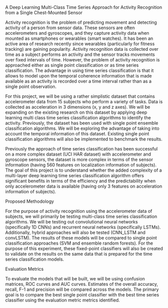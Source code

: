 
A Deep Learning Multi-Class Time Series Approach for Activity Recognition from a Single Chest-Mounted Sensor



Activity recognition is the problem of predicting movement and detecting activity of a person from sensor data. These sensors are often accelerometers and gyroscopes, and they capture activity data when mounted as smartphones or wearables (smart watches). It has been an active area of research recently since wearables (particularly for fitness tracking) are gaining popularity. Activity recognition data is collected over time as a subject performs an activity and the sensor tracks movements over fixed intervals of time. However, the problem of activity recognition is approached either as single point classification or as time series classification. The advantage in using time series classification is that it allows to model upon the temporal coherence information that is made available as an activity is recorded over a time interval rather than as a single point observation. 

For this project, we will be using a rather simplistic dataset that contains accelerometer data from 15 subjects who perform a variety of tasks. Data is collected as acceleration in 3 dimensions (x, y and z axes). We will be expanding on the existing research on this dataset by applying deep learning multi class time series classification algorithms to identify the activity. Previously, the dataset has been used with single point ensemble classification algorithms. We will be exploring the advantage of taking into account the temporal information of this dataset. Existing single point classification algorithms will also be implemented to benchmark the results. 

Previously the approach of time series classification has been successful on a more complex dataset (UCI HAR dataset) with accelerometer and gyroscope sensors, the dataset is more complex in terms of the sensor information (having 560 features on localization information of subjects). The goal of this project is to understand whether the added complexity of a multi-layer deep learning time series classification algorithm offers significant benefits in terms of the efficiency and the predictability when only accelerometer data is available (having only 3 features on acceleration information of subjects). 


Proposed Methodology

For the purpose of activity recognition using the accelerometer data of subjects, we will primarily be testing multi-class time series classification algorithms. We will be testing out convolutional neural networks (specifically 1D CNNs) and recurrent neural networks (specifically LSTMs). Additionally, hybrid approaches will also be tested (CNN_LSTM and convLSTM). The results of these models will be compared to single point classification approaches (SVM and ensemble random forests). For the purpose of this experiment, these fixed-point classifiers will also be created to validate on the results on the same data that is prepared for the time series classification models. 

Evaluation Metrics

To evaluate the models that will be built, we will be using confusion matrices, ROC curves and AUC curves. Estimates of the overall accuracy, recall, F-1 and precision will be compared across the models. The primary goal is to compare the best single point classifier with the best time series classifier using the evaluation metric metrics identified. 


